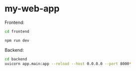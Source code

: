 # my-web-app

Frontend:

```sh
cd frontend

npm run dev
```

Backend:
```sh
cd backend
uvicorn app.main:app --reload --host 0.0.0.0 --port 8000*
```